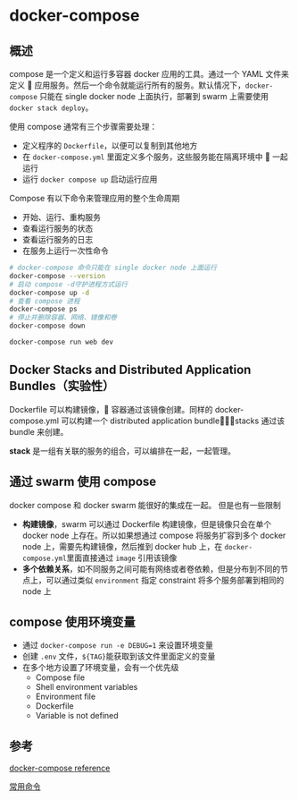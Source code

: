 # docker-compose

## 概述

compose 是一个定义和运行多容器 docker 应用的工具。通过一个 YAML 文件来定义  应用服务。然后一个命令就能运行所有的服务。默认情况下，`docker-compose` 只能在 single docker node 上面执行，部署到 swarm 上需要使用 `docker stack deploy`。

使用 compose 通常有三个步骤需要处理：

- 定义程序的 `Dockerfile`，以便可以复制到其他地方
- 在 `docker-compose.yml` 里面定义多个服务，这些服务能在隔离环境中  一起运行
- 运行 `docker compose up` 启动运行应用

Compose 有以下命令来管理应用的整个生命周期

- 开始、运行、重构服务
- 查看运行服务的状态
- 查看运行服务的日志
- 在服务上运行一次性命令

```bash
# docker-compose 命令只能在 single docker node 上面运行
docker-compose --version
# 启动 compose -d守护进程方式运行
docker-compose up -d
# 查看 compose 进程
docker-compose ps
# 停止并删除容器、网络、镜像和卷
docker-compose down

docker-compose run web dev
```

## Docker Stacks and Distributed Application Bundles（实验性）

Dockerfile 可以构建镜像， 容器通过该镜像创建。同样的 docker-compose.yml 可以构建一个 distributed application bundle，stacks 通过该 bundle 来创建。

**stack** 是一组有关联的服务的组合，可以编排在一起，一起管理。

## 通过 swarm 使用 compose

docker compose 和 docker swarm 能很好的集成在一起。
但是也有一些限制

- **构建镜像**，swarm 可以通过 Dockerfile 构建镜像，但是镜像只会在单个 docker node 上存在。所以如果想通过 compose 将服务扩容到多个 docker node 上，需要先构建镜像，然后推到 docker hub 上，在 `docker-compose.yml`里面直接通过 `image` 引用该镜像
- **多个依赖关系**，如不同服务之间可能有网络或者卷依赖，但是分布到不同的节点上，可以通过类似 `environment` 指定 constraint 将多个服务部署到相同的 node 上

## compose 使用环境变量

- 通过 `docker-compose run -e DEBUG=1` 来设置环境变量
- 创建 `.env` 文件，`${TAG}`能获取到该文件里面定义的变量
- 在多个地方设置了环境变量，会有一个优先级
  - Compose file
  - Shell environment variables
  - Environment file
  - Dockerfile
  - Variable is not defined

## 参考

[docker-compose reference](https://docs.docker.com/compose/overview/#multiple-isolated-environments-on-a-single-host)

[常用命令](https://docs.docker.com/compose/reference/overview/#command-options-overview-and-help)
